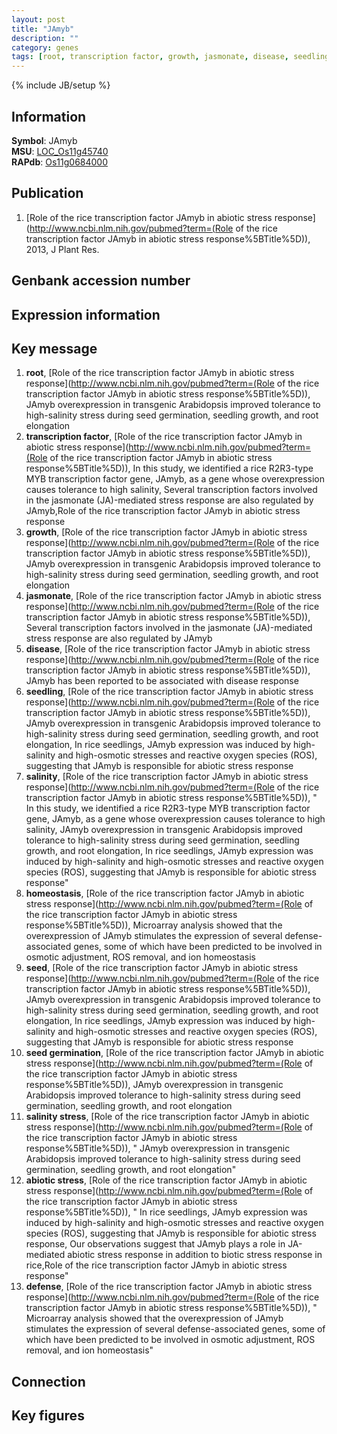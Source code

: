 ```yaml
---
layout: post
title: "JAmyb"
description: ""
category: genes
tags: [root, transcription factor, growth, jasmonate, disease, seedling, salinity, homeostasis, seed, seed germination, salinity stress, abiotic stress, defense]
---
```

{% include JB/setup %}

## Information
__Symbol__: JAmyb  
__MSU__: [LOC_Os11g45740](http://rice.plantbiology.msu.edu/cgi-bin/ORF_infopage.cgi?orf=LOC_Os11g45740)  
__RAPdb__: [Os11g0684000](http://rapdb.dna.affrc.go.jp/viewer/gbrowse_details/irgsp1?name=Os11g0684000)  

## Publication
1. [Role of the rice transcription factor JAmyb in abiotic stress response](http://www.ncbi.nlm.nih.gov/pubmed?term=(Role of the rice transcription factor JAmyb in abiotic stress response%5BTitle%5D)), 2013, J Plant Res.

## Genbank accession number

## Expression information

## Key message
1. __root__, [Role of the rice transcription factor JAmyb in abiotic stress response](http://www.ncbi.nlm.nih.gov/pubmed?term=(Role of the rice transcription factor JAmyb in abiotic stress response%5BTitle%5D)),  JAmyb overexpression in transgenic Arabidopsis improved tolerance to high-salinity stress during seed germination, seedling growth, and root elongation
2. __transcription factor__, [Role of the rice transcription factor JAmyb in abiotic stress response](http://www.ncbi.nlm.nih.gov/pubmed?term=(Role of the rice transcription factor JAmyb in abiotic stress response%5BTitle%5D)),  In this study, we identified a rice R2R3-type MYB transcription factor gene, JAmyb, as a gene whose overexpression causes tolerance to high salinity, Several transcription factors involved in the jasmonate (JA)-mediated stress response are also regulated by JAmyb,Role of the rice transcription factor JAmyb in abiotic stress response
3. __growth__, [Role of the rice transcription factor JAmyb in abiotic stress response](http://www.ncbi.nlm.nih.gov/pubmed?term=(Role of the rice transcription factor JAmyb in abiotic stress response%5BTitle%5D)),  JAmyb overexpression in transgenic Arabidopsis improved tolerance to high-salinity stress during seed germination, seedling growth, and root elongation
4. __jasmonate__, [Role of the rice transcription factor JAmyb in abiotic stress response](http://www.ncbi.nlm.nih.gov/pubmed?term=(Role of the rice transcription factor JAmyb in abiotic stress response%5BTitle%5D)),  Several transcription factors involved in the jasmonate (JA)-mediated stress response are also regulated by JAmyb
5. __disease__, [Role of the rice transcription factor JAmyb in abiotic stress response](http://www.ncbi.nlm.nih.gov/pubmed?term=(Role of the rice transcription factor JAmyb in abiotic stress response%5BTitle%5D)),  JAmyb has been reported to be associated with disease response
6. __seedling__, [Role of the rice transcription factor JAmyb in abiotic stress response](http://www.ncbi.nlm.nih.gov/pubmed?term=(Role of the rice transcription factor JAmyb in abiotic stress response%5BTitle%5D)),  JAmyb overexpression in transgenic Arabidopsis improved tolerance to high-salinity stress during seed germination, seedling growth, and root elongation, In rice seedlings, JAmyb expression was induced by high-salinity and high-osmotic stresses and reactive oxygen species (ROS), suggesting that JAmyb is responsible for abiotic stress response
7. __salinity__, [Role of the rice transcription factor JAmyb in abiotic stress response](http://www.ncbi.nlm.nih.gov/pubmed?term=(Role of the rice transcription factor JAmyb in abiotic stress response%5BTitle%5D)), " In this study, we identified a rice R2R3-type MYB transcription factor gene, JAmyb, as a gene whose overexpression causes tolerance to high salinity, JAmyb overexpression in transgenic Arabidopsis improved tolerance to high-salinity stress during seed germination, seedling growth, and root elongation, In rice seedlings, JAmyb expression was induced by high-salinity and high-osmotic stresses and reactive oxygen species (ROS), suggesting that JAmyb is responsible for abiotic stress response"
8. __homeostasis__, [Role of the rice transcription factor JAmyb in abiotic stress response](http://www.ncbi.nlm.nih.gov/pubmed?term=(Role of the rice transcription factor JAmyb in abiotic stress response%5BTitle%5D)),  Microarray analysis showed that the overexpression of JAmyb stimulates the expression of several defense-associated genes, some of which have been predicted to be involved in osmotic adjustment, ROS removal, and ion homeostasis
9. __seed__, [Role of the rice transcription factor JAmyb in abiotic stress response](http://www.ncbi.nlm.nih.gov/pubmed?term=(Role of the rice transcription factor JAmyb in abiotic stress response%5BTitle%5D)),  JAmyb overexpression in transgenic Arabidopsis improved tolerance to high-salinity stress during seed germination, seedling growth, and root elongation, In rice seedlings, JAmyb expression was induced by high-salinity and high-osmotic stresses and reactive oxygen species (ROS), suggesting that JAmyb is responsible for abiotic stress response
10. __seed germination__, [Role of the rice transcription factor JAmyb in abiotic stress response](http://www.ncbi.nlm.nih.gov/pubmed?term=(Role of the rice transcription factor JAmyb in abiotic stress response%5BTitle%5D)),  JAmyb overexpression in transgenic Arabidopsis improved tolerance to high-salinity stress during seed germination, seedling growth, and root elongation
11. __salinity stress__, [Role of the rice transcription factor JAmyb in abiotic stress response](http://www.ncbi.nlm.nih.gov/pubmed?term=(Role of the rice transcription factor JAmyb in abiotic stress response%5BTitle%5D)), " JAmyb overexpression in transgenic Arabidopsis improved tolerance to high-salinity stress during seed germination, seedling growth, and root elongation"
12. __abiotic stress__, [Role of the rice transcription factor JAmyb in abiotic stress response](http://www.ncbi.nlm.nih.gov/pubmed?term=(Role of the rice transcription factor JAmyb in abiotic stress response%5BTitle%5D)), " In rice seedlings, JAmyb expression was induced by high-salinity and high-osmotic stresses and reactive oxygen species (ROS), suggesting that JAmyb is responsible for abiotic stress response, Our observations suggest that JAmyb plays a role in JA-mediated abiotic stress response in addition to biotic stress response in rice,Role of the rice transcription factor JAmyb in abiotic stress response"
13. __defense__, [Role of the rice transcription factor JAmyb in abiotic stress response](http://www.ncbi.nlm.nih.gov/pubmed?term=(Role of the rice transcription factor JAmyb in abiotic stress response%5BTitle%5D)), " Microarray analysis showed that the overexpression of JAmyb stimulates the expression of several defense-associated genes, some of which have been predicted to be involved in osmotic adjustment, ROS removal, and ion homeostasis"

## Connection

## Key figures


